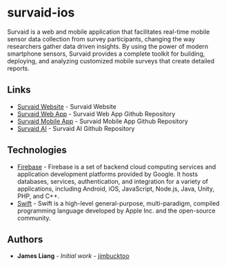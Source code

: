# survaid-ios

Survaid is a web and mobile application that facilitates real-time mobile sensor data collection from survey participants, changing the way researchers gather data driven insights. By using the power of modern smartphone sensors, Survaid provides a complete toolkit for building, deploying, and analyzing customized mobile surveys that create detailed reports.

## Links

- [Survaid Website](https://survaidapp.com/) - Survaid Website
- [Survaid Web App](https://github.com/jimbucktoo/survaid-web/) - Survaid Web App Github Repository
- [Survaid Mobile App](https://github.com/jimbucktoo/survaid-ios/) - Survaid Mobile App Github Repository
- [Survaid AI](https://github.com/jimbucktoo/survaid-ai/) - Survaid AI Github Repository

## Technologies

- [Firebase](https://firebase.google.com/) - Firebase is a set of backend cloud computing services and application development platforms provided by Google. It hosts databases, services, authentication, and integration for a variety of applications, including Android, iOS, JavaScript, Node.js, Java, Unity, PHP, and C++.
- [Swift](https://developer.apple.com/swift/) - Swift is a high-level general-purpose, multi-paradigm, compiled programming language developed by Apple Inc. and the open-source community.

## Authors

- **James Liang** - _Initial work_ - [jimbucktoo](https://github.com/jimbucktoo/)
